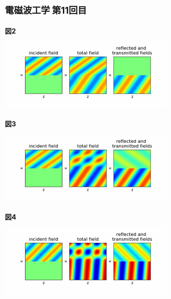 # 電磁波工学 第11回目
## 図2
<img src='./fig2.gif'></imb>

## 図3
<img src='./fig3.gif'></imb>

## 図4
<img src='./fig4.gif'></imb>
